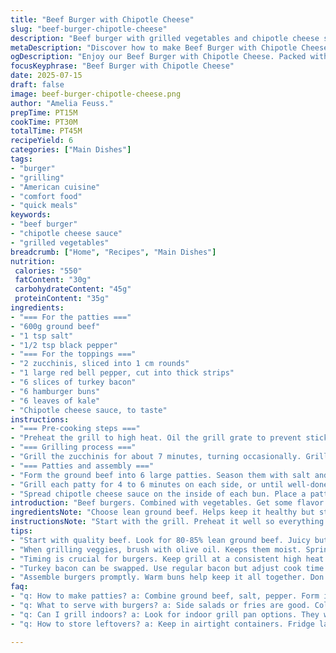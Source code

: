 ```yaml
---
title: "Beef Burger with Chipotle Cheese"
slug: "beef-burger-chipotle-cheese"
description: "Beef burger with grilled vegetables and chipotle cheese sauce. This dish has ground beef patties, grilled zucchini, and crispy turkey bacon. The buns are topped with spicy sauce and fresh greens. Quick to make and filling."
metaDescription: "Discover how to make Beef Burger with Chipotle Cheese. Juicy beef, grilled veggies, and spicy cheese sauce combine for an unforgettable meal."
ogDescription: "Enjoy our Beef Burger with Chipotle Cheese. Packed with flavor, grilled veggies, and crispy turkey bacon. A perfect meal for burger lovers."
focusKeyphrase: "Beef Burger with Chipotle Cheese"
date: 2025-07-15
draft: false
image: beef-burger-chipotle-cheese.png
author: "Amelia Feuss."
prepTime: PT15M
cookTime: PT30M
totalTime: PT45M
recipeYield: 6
categories: ["Main Dishes"]
tags:
- "burger"
- "grilling"
- "American cuisine"
- "comfort food"
- "quick meals"
keywords:
- "beef burger"
- "chipotle cheese sauce"
- "grilled vegetables"
breadcrumb: ["Home", "Recipes", "Main Dishes"]
nutrition: 
 calories: "550"
 fatContent: "30g"
 carbohydrateContent: "45g"
 proteinContent: "35g"
ingredients:
- "=== For the patties ==="
- "600g ground beef"
- "1 tsp salt"
- "1/2 tsp black pepper"
- "=== For the toppings ==="
- "2 zucchinis, sliced into 1 cm rounds"
- "1 large red bell pepper, cut into thick strips"
- "6 slices of turkey bacon"
- "6 hamburger buns"
- "6 leaves of kale"
- "Chipotle cheese sauce, to taste"
instructions:
- "=== Pre-cooking steps ==="
- "Preheat the grill to high heat. Oil the grill grate to prevent sticking."
- "=== Grilling process ==="
- "Grill the zucchinis for about 7 minutes, turning occasionally. Grill the bell pepper strips for about 8 minutes or until they're slightly charred. Cook the turkey bacon for about 5 minutes until crispy. Keep all grilled items warm."
- "=== Patties and assembly ==="
- "Form the ground beef into 6 large patties. Season them with salt and pepper on both sides."
- "Grill each patty for 4 to 6 minutes on each side, or until well-done. Optionally grill the buns for about 2 minutes to toast."
- "Spread chipotle cheese sauce on the inside of each bun. Place a patty on the bun. Top with zucchini, bell pepper, bacon, and kale. Close with the other half of the bun."
introduction: "Beef burgers. Combined with vegetables. Get some flavor from chipotle cheese. Crispy turkey bacon adds crunch. Zucchini and bell peppers make it colorful. Cheese sauce packs heat. A filling meal."
ingredientsNote: "Choose lean ground beef. Helps keep it healthy but still tasty. Use fresh vegetables for grilling. Zucchini and bell peppers work well. The turkey bacon gives a bit of a twist. Great for texture. Chipotle cheese sauce can be bought or homemade. Adjust the amount to your heat preference."
instructionsNote: "Start with the grill. Preheat it well so everything cooks evenly. Grill vegetables until they're slightly charred. You want some smokiness. The turkey bacon will take less time. Form the patties right after seasoning. Watch the cooking time for the beef. Don't overcook it. Assemble quickly to keep the buns warm. Enjoy with a side of fries or salad."
tips:
- "Start with quality beef. Look for 80-85% lean ground beef. Juicy but not greasy. Double check seasoning. More salt can enhance flavor. Add garlic powder. Can mix spices into beef for better taste."
- "When grilling veggies, brush with olive oil. Keeps them moist. Sprinkle with salt while grilling. Zucchini cooks quick. Keep eye on color. Bell peppers need more time. They should char lightly for flavor."
- "Timing is crucial for burgers. Keep grill at a consistent high heat. Too hot can burn outside but raw inside. Use thermometer if uncertain. 160F for well done. Don't press patties while cooking.  That pushes juices out."
- "Turkey bacon can be swapped. Use regular bacon but adjust cook time. It’s crispy but fattening. Turkey gives leaner option. For veggie lovers, skip bacon. Add extra grilled veggies like mushrooms or eggplant."
- "Assemble burgers promptly. Warm buns help keep it all together. Don't forget the cheese sauce. Adjust heat level to preference. Spread sauce evenly on buns. Customize with toppings like avocado or jalapeños."
faq:
- "q: How to make patties? a: Combine ground beef, salt, pepper. Form into 6 discs. Make thumbprint in middle. Helps cook evenly. Keep thickness even."
- "q: What to serve with burgers? a: Side salads or fries are good. Coleslaw adds crunch. Chips also work. Just balance flavors. Consider something light."
- "q: Can I grill indoors? a: Look for indoor grill pan options. They work well. Can also use stovetop grills but aim for high heat. Proper ventilation helps."
- "q: How to store leftovers? a: Keep in airtight containers. Fridge lasts 3-4 days. For longer, freeze patties separately. Wrap each in foil. Thaw properly before reheating."

---
```

